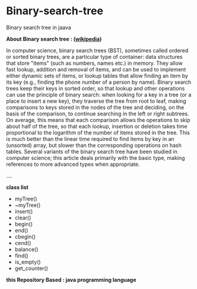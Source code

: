# Binary-search-tree
Binary search tree in jaava

**About Binary search tree : ([wikipedia](https://en.wikipedia.org/wiki/Binary_search_tree))**

In computer science, binary search trees (BST), sometimes called ordered or sorted binary trees, are a particular type of container: data structures that store "items" (such as numbers, names etc.) in memory. They allow fast lookup, addition and removal of items, and can be used to implement either dynamic sets of items, or lookup tables that allow finding an item by its key (e.g., finding the phone number of a person by name).
Binary search trees keep their keys in sorted order, so that lookup and other operations can use the principle of binary search: when looking for a key in a tree (or a place to insert a new key), they traverse the tree from root to leaf, making comparisons to keys stored in the nodes of the tree and deciding, on the basis of the comparison, to continue searching in the left or right subtrees. On average, this means that each comparison allows the operations to skip about half of the tree, so that each lookup, insertion or deletion takes time proportional to the logarithm of the number of items stored in the tree. This is much better than the linear time required to find items by key in an (unsorted) array, but slower than the corresponding operations on hash tables.
Several variants of the binary search tree have been studied in computer science; this article deals primarily with the basic type, making references to more advanced types when appropriate.

....

**class list**
* myTree()
* ~myTree()
* insert()
* clear()
* begin()
* end()
* cbegin()
* cend()
* balance()
* find()
* is_empty()
* get_counter()

**this Repository Based : java programming language**
